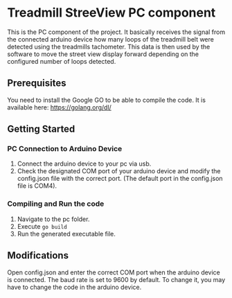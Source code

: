 # Treadmill StreeView PC component

This is the PC component of the project.
It basically receives the signal from the connected arduino device how many loops of the treadmill belt were detected using the treadmills tachometer.
This data is then used by the software to move the street view display forward depending on the configured number of loops detected.

## Prerequisites

You need to install the Google GO to be able to compile the code.
It is available here: https://golang.org/dl/

## Getting Started

### PC Connection to Arduino Device
1. Connect the arduino device to your pc via usb.
2. Check the designated COM port of your arduino device and modify the config.json file with the correct port. (The default port in the config.json file is COM4).

### Compiling and Run the code
1. Navigate to the pc folder.
2. Execute ```go build```
3. Run the generated executable file.

## Modifications

Open config.json and enter the correct COM port when the arduino device is connected.
The baud rate is set to 9600 by default. To change it, you may have to change the code in the arduino device.
